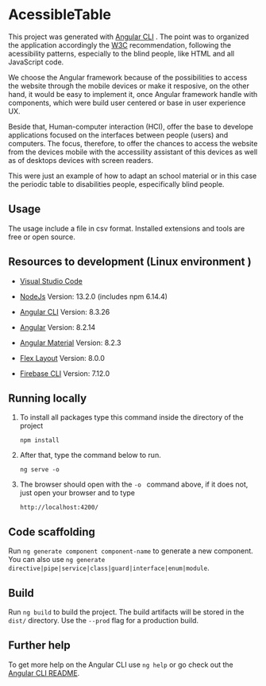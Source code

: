 # AcessibleTable

This project was generated with [Angular CLI](https://github.com/angular/angular-cli) . The point was to organized the application accordingly the [W3C](https://www.w3.org/) recommendation, following the acessibility patterns, especially to the blind people, like HTML and all JavaScript code. 

We choose the Angular framework because of the possibilities to access the website through the mobile devices or make it resposive, on the other hand, it would be easy to implement it, once Angular framework handle with components, which were build user centered or base in user experience UX. 

Beside that, Human-computer interaction (HCI), offer the base to develope applications focused  on the interfaces between people (users) and computers. The focus, therefore, to offer the chances to access the website from the devices mobile with the accessility assistant of this devices as well as of desktops devices with screen readers. 

This were just an example of how to adapt an school material or in this case the periodic table to disabilities people, especifically blind people.

## Usage

The usage include a file in csv format. Installed extensions and tools are free or open source.

## Resources to development (Linux environment )

* [Visual Studio Code](https://code.visualstudio.com/download)

* [NodeJs](https://nodejs.org/en/download/current/)  Version: 13.2.0 (includes npm 6.14.4)

* [Angular CLI](https://github.com/angular/angular-cli) Version: 8.3.26

* [Angular](https://angular.io/docs) Version: 8.2.14

* [Angular Material](https://material.angular.io/guide/getting-started) Version: 8.2.3

* [Flex Layout](https://github.com/angular/flex-layout) Version: 8.0.0

* [Firebase CLI](https://firebase.google.com/docs/cli#install-cli-mac-linux) Version: 7.12.0
	
 
## Running locally

1. To install all packages type this command inside the directory of the project

    ```npm install ```

2. After that, type the command below to run.

    ```ng serve -o ```

3. The browser should open with the `-o ` command above, if it does not, just open your browser and to type 

    ```http://localhost:4200/```

## Code scaffolding

Run `ng generate component component-name` to generate a new component. You can also use `ng generate directive|pipe|service|class|guard|interface|enum|module`.

## Build

Run `ng build` to build the project. The build artifacts will be stored in the `dist/` directory. Use the `--prod` flag for a production build.

## Further help

To get more help on the Angular CLI use `ng help` or go check out the [Angular CLI README](https://github.com/angular/angular-cli/blob/master/README.md).

